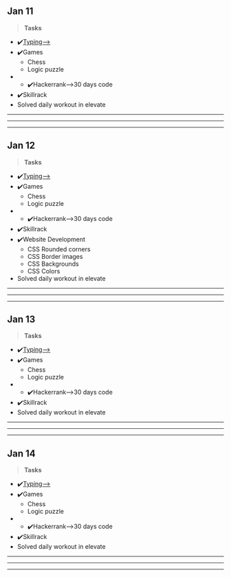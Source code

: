 ## Jan 11 ##
>**Tasks**
- ✔️[Typing-->](keybr.com)
- ✔️Games
    - Chess 
    - Logic puzzle
- - ✔️Hackerrank-->30 days code
- ✔️Skillrack     
- Solved daily workout in elevate
***
***
***  
## Jan 12 ##
>**Tasks**
- ✔️[Typing-->](keybr.com)
- ✔️Games
    - Chess 
    - Logic puzzle
- - ✔️Hackerrank-->30 days code
- ✔️Skillrack     
- ✔️Website Development
    - CSS Rounded corners
    - CSS Border images
    - CSS Backgrounds
    - CSS Colors
- Solved daily workout in elevate
***
***
***  
## Jan 13 ##
>**Tasks**
- ✔️[Typing-->](keybr.com)
- ✔️Games
    - Chess 
    - Logic puzzle
- - ✔️Hackerrank-->30 days code
- ✔️Skillrack     
- Solved daily workout in elevate
***
***
***  
## Jan 14 ##
>**Tasks**
- ✔️[Typing-->](keybr.com)
- ✔️Games
    - Chess 
    - Logic puzzle
- - ✔️Hackerrank-->30 days code
- ✔️Skillrack     
- Solved daily workout in elevate
***
***
***  